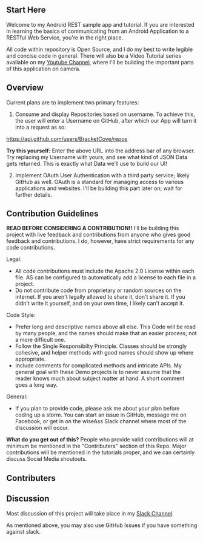 ## Start Here
Welcome to my Android REST sample app and tutorial. If you are interested in learning the basics of communicating from an Android Application to a RESTful Web Service, you're in the right place.

All code within repository is Open Source, and I do my best to write legible and concise code in general. There will also be a Video Tutorial series available on my [Youtube Channel](https://www.youtube.com/user/gosuddr93/videos?view_as=subscriber), where I'll be building the important parts of this application on camera.

## Overview
Current plans are to implement two primary features:
1. Consume and display Repositories based on username. To achieve this, the user will enter a Username on GitHub, after which our App will turn it into a request as so:

https://api.github.com/users/BracketCove/repos

**Try this yourself:**
Enter the above URL into the address bar of any browser. Try replacing my Username with yours, and see what kind of JSON Data gets returned. This is exactly what Data we'll use to build our UI!

2. Implement OAuth User Authentication with a third party service; likely GitHub as well. OAuth is a standard for managing access to various applications and websites. I'll be building this part later on; wait for further details.

## Contribution Guidelines
**READ BEFORE CONSIDERING A CONTRIBUTION!!**
I'll be building this project with live feedback and contributions from anyone who gives good feedback and contributions. I do, however, have strict requirements for any code contributions.
 
 Legal:
 * All code contributions must include the Apache 2.0 License within each file. AS can be configured to automatically add a license to each file in a project.
 * Do not contribute code from proprietary or random sources on the internet. If you aren't legally allowed to share it, don't share it. If you didn't write it yourself, and on your own time, I likely can't accept it. 
 
 Code Style:
 * Prefer long and descriptive names above all else. This Code will be read by many people, and the names should make that an easier process; not a more difficult one.
 * Follow the Single Responsibilty Principle. Classes should be strongly cohesive, and helper methods with good names should show up where appropriate.
 * Include comments for complicated methods and intricate APIs. My general goal with these Demo projects is to never assume that the reader knows much about subject matter at hand. A short comment goes a long way. 
 
 General:
 * If you plan to provide code, please ask me about your plan before coding up a storm. You can start an issue in GitHub, message me on Facebook, or get in on the wiseAss Slack channel where most of the discussion will occur.
 
 **What do you get out of this?**
 People who provide valid contributions will at minimum be mentioned in the "Contributers" section of this Repo. Major contributions will be mentioned in the tutorials proper, and we can certainly discuss Social Media shoutouts. 
 

## Contributers


## Discussion
Most discussion of this project will take place in my [Slack Channel](https://api.github.com/users/BracketCove/repos). 

As mentioned above, you may also use GitHub Issues if you have something against slack.
